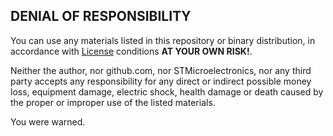 ## DENIAL OF RESPONSIBILITY

You can use any materials listed in this repository or binary distribution, 
in accordance with [License](license.txt) conditions **AT YOUR OWN RISK!**.

Neither the author, nor github.com, nor STMicroelectronics, nor any 
third party accepts any responsibility for any direct or indirect possible 
money loss, equipment damage, electric shock, health damage or death caused 
by the proper or improper use of the listed materials.

You were warned.